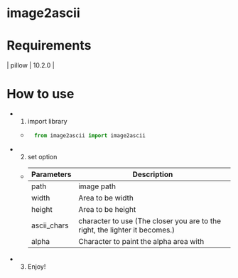 image2ascii
===========
# Requirements
| pillow | 10.2.0 |
# How to use
* 1. import library
  - ```python
      from image2ascii import image2ascii
    ```
* 2. set option
  - | Parameters  | Description                                                                 |
    |-------------|-----------------------------------------------------------------------------|
    | path        | image path                                                                  |
    | width       | Area to be width                                                            |
    | height      | Area to be height                                                           |
    | ascii_chars | character to use (The closer you are to the right, the lighter it becomes.) |
    | alpha       | Character to paint the alpha area with                                      |
* 3. Enjoy!